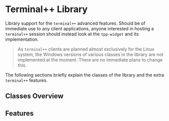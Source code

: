 # Terminal++ Library

Library support for the `terminal++` advanced features. Should be of immediate use to any client applications, anyone interested in hosting a `terminal++` session should instead look at the `tpp-widget` and its implementation. 

> As `terminal++` clients are planned almost exclusively for the Linux system, the Windows versions of various classes in the library are not implemented at the moment. There are no immediate plans to change this.

The following sections briefly explain the classes of the library and the extra `terminal++` features. 

## Classes Overview

## Features


